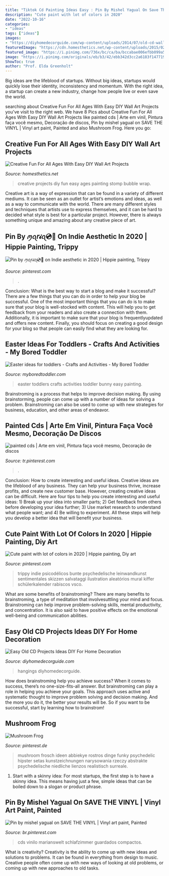 ```yaml
---
title: "Tiktok Cd Painting Ideas Easy : Pin By Mishel Yagual On Save The Vinyl"
description: "Cute paint with lot of colors in 2020"
date: "2022-10-16"
categories:
- "ideas"
tags: ["ideas"]
images:
- "https://diyhomedecorguide.com/wp-content/uploads/2014/07/old-cd-wall-hangings.jpg"
featuredImage: "https://cdn.homesthetics.net/wp-content/uploads/2015/02/70fbeb973f9e183bb5bfcaf2927ee438-452x1024.jpg"
featured_image: "https://i.pinimg.com/736x/bc/ca/ba/bccabae006efbb099a57ba61157f8fac.jpg"
image: "https://i.pinimg.com/originals/eb/b3/42/ebb342d3cc2a6183f147719ad14b19dc.jpg"
ShowToc: true
author: "Prof. Elda Greenholt"
---
```



Big ideas are the lifeblood of startups. Without big ideas, startups would quickly lose their identity, inconsistency and momentum. With the right idea, a startup can create a new industry, change how people live or even save the world.

	

		
searching about Creative Fun For All Ages With Easy DIY Wall Art Projects you've visit to the right web. We have 8 Pics about Creative Fun For All Ages With Easy DIY Wall Art Projects like painted cds | Arte em vinil, Pintura faça você mesmo, Decoração de discos, Pin by mishel yagual on SAVE THE VINYL | Vinyl art paint, Painted and also Mushroom Frog. Here you go:
		
    
## Creative Fun For All Ages With Easy DIY Wall Art Projects

<img loading=lazy src="https://cdn.homesthetics.net/wp-content/uploads/2015/02/70fbeb973f9e183bb5bfcaf2927ee438-452x1024.jpg" onerror="this.onerror=null;this.src='https://tse4.mm.bing.net/th?id=OIP.nA7mJHQyGvRMA6KnSeVX_wHaQx&amp;pid=15.1';" alt="Creative Fun For All Ages With Easy DIY Wall Art Projects">

_Source: homesthetics.net_

>creative projects diy fun easy ages painting stomp bubble wrap. 

	

Creative art is a way of expression that can be found in a variety of different mediums. It can be seen as an outlet for artist’s emotions and ideas, as well as a way to communicate with the world. There are many different styles and techniques that artists use to express themselves, and it can be hard to decided what style is best for a particular project. However, there is always something unique and amazing about any creative piece of art.

    
## Pin By ꪑꪖ𝘳𝓲ꪖ💿🔮 On Indie Aesthetic In 2020 | Hippie Painting, Trippy

<img loading=lazy src="https://i.pinimg.com/736x/bc/ca/ba/bccabae006efbb099a57ba61157f8fac.jpg" onerror="this.onerror=null;this.src='https://tse3.mm.bing.net/th?id=OIP.jInEsay36ElKTyrwMkZJswHaFt&amp;pid=15.1';" alt="Pin by ꪑꪖ𝘳𝓲ꪖ💿🔮 on Indie aesthetic in 2020 | Hippie painting, Trippy">

_Source: pinterest.com_

>. 

	

Conclusion: What is the best way to start a blog and make it successful?
There are a few things that you can do in order to help your blog be successful. One of the most important things that you can do is to make sure that your blog is well-stocked with content. This will help you to get feedback from your readers and also create a connection with them. Additionally, it is important to make sure that your blog is frequentlyupdated and offers new content. Finally, you should focus on creating a good design for your blog so that people can easily find what they are looking for.

    
## Easter Ideas For Toddlers - Crafts And Activities - My Bored Toddler

<img loading=lazy src="https://myboredtoddler.com/wp-content/uploads/2015/03/Easter-Ideas-for-Toddlers-crafts-and-activiites-for-toddlers3.jpg" onerror="this.onerror=null;this.src='https://tse1.mm.bing.net/th?id=OIP.WQsiaRfkEJ84TiBe6WtvugHaHa&amp;pid=15.1';" alt="Easter ideas for toddlers - Crafts and Activities - My Bored Toddler">

_Source: myboredtoddler.com_

>easter toddlers crafts activities toddler bunny easy painting. 

	

Brainstroming is a process that helps to improve decision making. By using brainstorming, people can come up with a number of ideas for solving a problem. Brainstroming can also be used to come up with new strategies for business, education, and other areas of endeavor.

    
## Painted Cds | Arte Em Vinil, Pintura Faça Você Mesmo, Decoração De Discos

<img loading=lazy src="https://i.pinimg.com/originals/c6/7e/d7/c67ed7b663347dcc7126df5dd1f63869.jpg" onerror="this.onerror=null;this.src='https://tse4.mm.bing.net/th?id=OIP.Qd_1Fk5Ds27_eJSB6e8vpAHaJ4&amp;pid=15.1';" alt="painted cds | Arte em vinil, Pintura faça você mesmo, Decoração de discos">

_Source: tr.pinterest.com_

>. 

	

Conclusion: How to create interesting and useful ideas.
Creative ideas are the lifeblood of any business. They can help your business thrive, increase profits, and create new customer base. However, creating creative ideas can be difficult. Here are four tips to help you create interesting and useful ideas: 1) Break up your idea into smaller parts; 2) Get feedback from others before developing your idea further; 3) Use market research to understand what people want; and 4) Be willing to experiment. All these steps will help you develop a better idea that will benefit your business.

    
## Cute Paint With Lot Of Colors In 2020 | Hippie Painting, Diy Art

<img loading=lazy src="https://i.pinimg.com/736x/d5/c3/bc/d5c3bc3235bea09ceda6a964120ae842.jpg" onerror="this.onerror=null;this.src='https://tse2.mm.bing.net/th?id=OIP.q296mwu6vT3oIM5_YFsvwAHaJG&amp;pid=15.1';" alt="Cute paint with lot of colors in 2020 | Hippie painting, Diy art">

_Source: pinterest.com_

>trippy indie psicodélicos bunte psychedelische leinwandkunst sentimentales skizzen salvataggi ilustration aleatórios mural kiffer schülerkalender rabiscos vsco. 

	

What are some benefits of brainstroming?
There are many benefits to brainstroming, a type of meditation that involvesuttling your mind and focus. Brainstroming can help improve problem-solving skills, mental productivity, and concentration. It is also said to have positive effects on the emotional well-being and communication abilities.

    
## Easy Old CD Projects Ideas DIY For Home Decoration

<img loading=lazy src="https://diyhomedecorguide.com/wp-content/uploads/2014/07/old-cd-wall-hangings.jpg" onerror="this.onerror=null;this.src='https://tse4.mm.bing.net/th?id=OIP.r79r8XjOccX1xn-vQ6MOCgHaFX&amp;pid=15.1';" alt="Easy Old CD Projects Ideas DIY For Home Decoration">

_Source: diyhomedecorguide.com_

>hangings diyhomedecorguide. 

	

How does brainstroming help you achieve success?
When it comes to success, there’s no one-size-fits-all answer. But brainstroming can play a role in helping you achieve your goals. This approach uses active and systematic thought to improve problem solving and decision making. And the more you do it, the better your results will be. So if you want to be successful, start by learning how to brainstrom!

    
## Mushroom Frog

<img loading=lazy src="https://i.pinimg.com/736x/f5/ad/9c/f5ad9cc3eb0f463b82fed46e469164e3.jpg" onerror="this.onerror=null;this.src='https://tse1.mm.bing.net/th?id=OIP.pdT4svwoAE40RjtJkKZilwHaM6&amp;pid=15.1';" alt="Mushroom Frog">

_Source: pinterest.de_

>mushroom frosch ideen abbiekye rostros dinge funky psychedelic hípster setas kunstzeichnungen narysowania rzeczy abstrakte psychedelische niedliche lienzos realistisch surreale. 

	

1. Start with a skinny idea: For most startups, the first step is to have a skinny idea. This means having just a few, simple ideas that can be boiled down to a slogan or product phrase.

    
## Pin By Mishel Yagual On SAVE THE VINYL | Vinyl Art Paint, Painted

<img loading=lazy src="https://i.pinimg.com/originals/eb/b3/42/ebb342d3cc2a6183f147719ad14b19dc.jpg" onerror="this.onerror=null;this.src='https://tse4.mm.bing.net/th?id=OIP.u9XqiHaXxc1B_PO2aW5ktAHaOk&amp;pid=15.1';" alt="Pin by mishel yagual on SAVE THE VINYL | Vinyl art paint, Painted">

_Source: br.pinterest.com_

>cds vinilo marianswelt schlafzimmer guardados compactos. 

	

What is creativity?
Creativity is the ability to come up with new ideas and solutions to problems. It can be found in everything from design to music. Creative people often come up with new ways of looking at old problems, or coming up with new approaches to old tasks.

